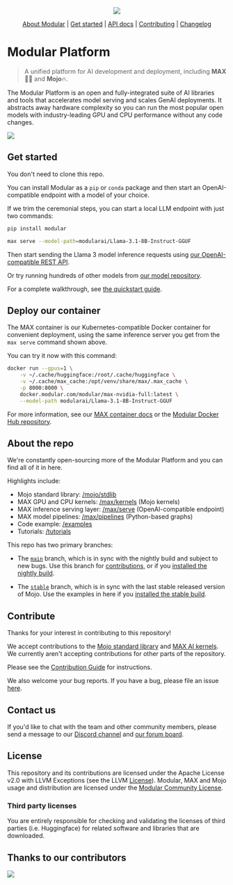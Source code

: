 <div align="center">
    <img src="https://modular-assets.s3.amazonaws.com/images/GitHubBannerModular.png">

  [About Modular] | [Get started] | [API docs] | [Contributing] | [Changelog]
</div>

[About Modular]: https://www.modular.com/
[Get started]: https://docs.modular.com/max/get-started
[API docs]: https://docs.modular.com/max/api
[Contributing]: ./CONTRIBUTING.md
[Changelog]: https://docs.modular.com/max/changelog

# Modular Platform

> A unified platform for AI development and deployment, including **MAX**🧑‍🚀 and
**Mojo**🔥.

The Modular Platform is an open and fully-integrated suite of AI libraries
and tools that accelerates model serving and scales GenAI deployments. It
abstracts away hardware complexity so you can run the most popular open
models with industry-leading GPU and CPU performance without any code changes.

![](https://docs.modular.com/images/modular-container-stack.png?20250513)

## Get started

You don't need to clone this repo.

You can install Modular as a `pip` or `conda` package and then start an
OpenAI-compatible endpoint with a model of your choice.

If we trim the ceremonial steps, you can start a local LLM endpoint with just
two commands:

```sh
pip install modular
```

```sh
max serve --model-path=modularai/Llama-3.1-8B-Instruct-GGUF
```

Then start sending the Llama 3 model inference requests using [our
OpenAI-compatible REST API](https://docs.modular.com/max/api/serve).

Or try running hundreds of other models from [our model
repository](https://builds.modular.com/?category=models).

For a complete walkthrough, see [the quickstart
guide](https://docs.modular.com/max/get-started).

## Deploy our container

The MAX container is our Kubernetes-compatible Docker container for convenient
deployment, using the same inference server you get from the `max serve`
command shown above.

You can try it now with this command:

```sh
docker run --gpus=1 \
    -v ~/.cache/huggingface:/root/.cache/huggingface \
    -v ~/.cache/max_cache:/opt/venv/share/max/.max_cache \
    -p 8000:8000 \
    docker.modular.com/modular/max-nvidia-full:latest \
    --model-path modularai/Llama-3.1-8B-Instruct-GGUF
```

For more information, see our [MAX container
docs](https://docs.modular.com/max/container) or the [Modular Docker Hub
repository](https://hub.docker.com/u/modular).

## About the repo

We're constantly open-sourcing more of the Modular Platform and you can find
all of it in here.

Highlights include:

- Mojo standard library: [/mojo/stdlib](mojo/stdlib)
- MAX GPU and CPU kernels: [/max/kernels](max/kernels) (Mojo kernels)
- MAX inference serving layer: [/max/serve](max/serve) (OpenAI-compatible endpoint)
- MAX model pipelines: [/max/pipelines](max/pipelines) (Python-based graphs)
- Code example: [/examples](examples)
- Tutorials: [/tutorials](tutorials)

This repo has two primary branches:

- The [`main`](https://github.com/modular/modular/tree/main) branch, which is
in sync with the nightly build and subject to new bugs. Use this branch for
[contributions](./CONTRIBUTING.md), or if you [installed the nightly
build](https://docs.modular.com/max/packages).

- The [`stable`](https://github.com/modular/modular/tree/stable) branch, which
is in sync with the last stable released version of Mojo. Use the examples in
here if you [installed the stable
build](https://docs.modular.com/max/packages).

## Contribute

Thanks for your interest in contributing to this repository!

We accept contributions to the [Mojo standard library](./mojo) and
[MAX AI kernels](./max/kernels).
We currently aren't accepting contributions for other parts of the
repository.

Please see the [Contribution Guide](mojo/CONTRIBUTING.md) for instructions.

We also welcome your bug reports.  If you have a bug, please file an issue
[here](https://github.com/modular/modular/issues/new/choose).

## Contact us

If you'd like to chat with the team and other community members, please send a
message to our [Discord channel](https://discord.gg/modular) and [our
forum board](https://forum.modular.com/).

## License

This repository and its contributions are licensed under the Apache License
v2.0 with LLVM Exceptions (see the LLVM [License](https://llvm.org/LICENSE.txt)).
Modular, MAX and Mojo usage and distribution are licensed under the
[Modular Community License](https://www.modular.com/legal/community).

### Third party licenses

You are entirely responsible for checking and validating the licenses of
third parties (i.e. Huggingface) for related software and libraries that are downloaded.

## Thanks to our contributors

<a href="https://github.com/modular/modular/graphs/contributors">
  <img src="https://contrib.rocks/image?repo=modular/modular" />
</a>
